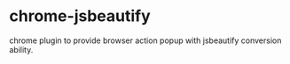 # chrome-jsbeautify
chrome plugin to provide browser action popup with jsbeautify conversion ability.
